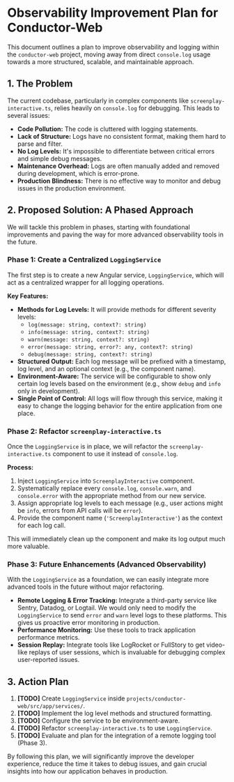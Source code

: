 # Observability Improvement Plan for Conductor-Web

This document outlines a plan to improve observability and logging within the `conductor-web` project, moving away from direct `console.log` usage towards a more structured, scalable, and maintainable approach.

## 1. The Problem

The current codebase, particularly in complex components like `screenplay-interactive.ts`, relies heavily on `console.log` for debugging. This leads to several issues:
- **Code Pollution:** The code is cluttered with logging statements.
- **Lack of Structure:** Logs have no consistent format, making them hard to parse and filter.
- **No Log Levels:** It's impossible to differentiate between critical errors and simple debug messages.
- **Maintenance Overhead:** Logs are often manually added and removed during development, which is error-prone.
- **Production Blindness:** There is no effective way to monitor and debug issues in the production environment.

## 2. Proposed Solution: A Phased Approach

We will tackle this problem in phases, starting with foundational improvements and paving the way for more advanced observability tools in the future.

### Phase 1: Create a Centralized `LoggingService`

The first step is to create a new Angular service, `LoggingService`, which will act as a centralized wrapper for all logging operations.

**Key Features:**
- **Methods for Log Levels:** It will provide methods for different severity levels:
  - `log(message: string, context?: string)`
  - `info(message: string, context?: string)`
  - `warn(message: string, context?: string)`
  - `error(message: string, error?: any, context?: string)`
  - `debug(message: string, context?: string)`
- **Structured Output:** Each log message will be prefixed with a timestamp, log level, and an optional context (e.g., the component name).
- **Environment-Aware:** The service will be configurable to show only certain log levels based on the environment (e.g., show `debug` and `info` only in development).
- **Single Point of Control:** All logs will flow through this service, making it easy to change the logging behavior for the entire application from one place.

### Phase 2: Refactor `screenplay-interactive.ts`

Once the `LoggingService` is in place, we will refactor the `screenplay-interactive.ts` component to use it instead of `console.log`.

**Process:**
1. Inject `LoggingService` into `ScreenplayInteractive` component.
2. Systematically replace every `console.log`, `console.warn`, and `console.error` with the appropriate method from our new service.
3. Assign appropriate log levels to each message (e.g., user actions might be `info`, errors from API calls will be `error`).
4. Provide the component name (`'ScreenplayInteractive'`) as the context for each log call.

This will immediately clean up the component and make its log output much more valuable.

### Phase 3: Future Enhancements (Advanced Observability)

With the `LoggingService` as a foundation, we can easily integrate more advanced tools in the future without major refactoring.

- **Remote Logging & Error Tracking:** Integrate a third-party service like Sentry, Datadog, or Logtail. We would only need to modify the `LoggingService` to send `error` and `warn` level logs to these platforms. This gives us proactive error monitoring in production.
- **Performance Monitoring:** Use these tools to track application performance metrics.
- **Session Replay:** Integrate tools like LogRocket or FullStory to get video-like replays of user sessions, which is invaluable for debugging complex user-reported issues.

## 3. Action Plan

1.  **[TODO]** Create `LoggingService` inside `projects/conductor-web/src/app/services/`.
2.  **[TODO]** Implement the log level methods and structured formatting.
3.  **[TODO]** Configure the service to be environment-aware.
4.  **[TODO]** Refactor `screenplay-interactive.ts` to use `LoggingService`.
5.  **[TODO]** Evaluate and plan for the integration of a remote logging tool (Phase 3).

By following this plan, we will significantly improve the developer experience, reduce the time it takes to debug issues, and gain crucial insights into how our application behaves in production.

